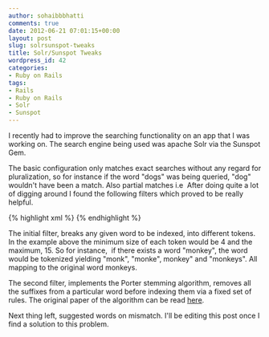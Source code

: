 ```yaml
---
author: sohaibbbhatti
comments: true
date: 2012-06-21 07:01:15+00:00
layout: post
slug: solrsunspot-tweaks
title: Solr/Sunspot Tweaks
wordpress_id: 42
categories:
- Ruby on Rails
tags:
- Rails
- Ruby on Rails
- Solr
- Sunspot
---
```


I recently had to improve the searching functionality on an app that I was working on. The search engine being used was apache Solr via the Sunspot Gem.

The basic configuration only matches exact searches without any regard for pluralization, so for instance if the word "dogs" was being queried, "dog" wouldn't have been a match. Also partial matches i.e  After doing quite a lot of digging around I found the following filters which proved to be really helpful.

    
{% highlight xml %}
<filter class="solr.NGramFilterFactory" minGramSize="4" maxGramSize="15"/>
<filter class="solr.PorterStemFilterFactory"/>
{% endhighlight %}


The initial filter, breaks any given word to be indexed, into different tokens. In the example above the minimum size of each token would be 4 and the maximum, 15. So for instance,  if there exists a word "monkey", the word would be tokenized yielding "monk", "monke", monkey" and "monkeys". All mapping to the original word monkeys.

The second filter, implements the Porter stemming algorithm, removes all the suffixes from a particular word before indexing them via a fixed set of rules. The original paper of the algorithm can be read [here](http://tartarus.org/~martin/PorterStemmer/def.txt).

Next thing left, suggested words on mismatch. I'll be editing this post once I find a solution to this problem.
